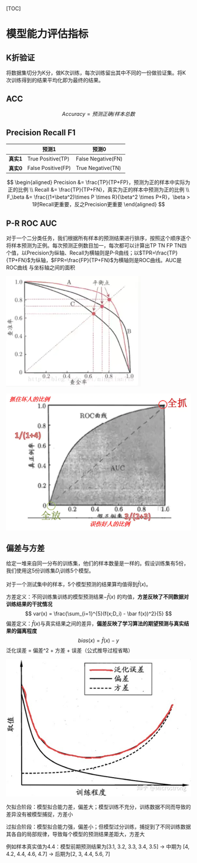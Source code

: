 [TOC]

# 模型能力评估指标

## K折验证

将数据集切分为K分，做K次训练，每次训练留出其中不同的一份做验证集。将K次训练得到的结果平均化即为最终的结果。

## ACC

$$
Accuracy = 预测正确 / 样本总数
$$

## Precision Recall F1

|           | 预测1              | 预测0              |
| --------- | ------------------ | ------------------ |
| **真实1** | True Positive(TP)  | False Negative(FN) |
| **真实0** | False Positive(FP) | True Negative(TN)  |

$$
\begin{aligned}
Precision &= \frac{TP}{TP+FP}，预测为正的样本中实际为正的比例 \\
Recall &= \frac{TP}{TP+FN}，真实为正的样本中预测为正的比例 \\
F_\beta &= \frac{(1+\beta^2)\times P \times R}{\beta^2 \times P+R}，\beta > 1时Recall更重要，反之Precision更重要
\end{aligned}
$$

## P-R ROC AUC

对于一个二分类任务，我们根据所有样本的预测结果进行排序，按照这个顺序逐个将样本预测为正例。每次预测正例数目加一，每次都可以计算出TP TN FP TN四个值，以Precision为纵轴、Recall为横轴则是P-R曲线；以$TPR=\frac{TP}{TP+FN}$为纵轴，$FPR=\frac{FP}{TP+FN}$为横轴则是ROC曲线。AUC是ROC曲线 与坐标轴之间的面积

![img](PR.png)

![img](auc.png)

## 偏差与方差

给定一堆来自同一分布的训练集，他们的样本数量是一样的。假设训练集有5份，我们使用这5份训练集$D_i$训练5个模型。

对于一个测试集中的样本，5个模型预测的结果算均值得到$\bar f(x)$。

方差定义：不同训练集训练的模型预测结果$-\bar f(x)$ 的均值，**方差反映了不同数据对训练结果的干扰情况**
$$
var(x) = \frac{\sum_{i=1}^{5}(f(x;D_i) - \bar f(x))^2}{5}
$$
偏差定义：$\bar f(x)$与真实结果之间的差异，**偏差反映了学习算法的期望预测与真实结果的偏离程度**
$$
bias(x) = \bar f(x) - y
$$
泛化误差 = 偏差^2 + 方差 + 误差（公式推导过程省略） 

![img](error.jpg)

欠拟合阶段：模型拟合能力差，偏差大；模型训练不充分，训练数据不同而导致的差异没有被模型捕捉，方差小

过拟合阶段：模型拟合能力强，偏差小；但模型过分训练，捕捉到了不同训练数据其各自的局部规律，导致每个模型的预测结果差距大，方差大

例如样本真实值为4.4：模型前期预测结果为[3.1, 3.2, 3.3, 3.4, 3.5]  -> 中期为 [4, 4.2, 4.4, 4.6, 4.7] -> 后期为[2, 3, 4.4, 5.6, 7]
